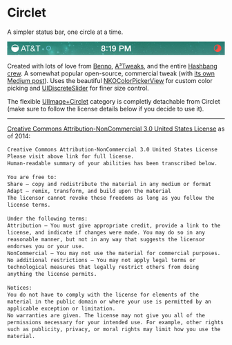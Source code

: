 Circlet
=======================

A simpler status bar, one circle at a time.

![](screenies/bottom.png)

Created with lots of love from [Benno](https://github.com/bensge), [A³Tweaks](https://github.com/a3tweaks), and the entire [Hashbang crew](http://github.com/hbang). A somewhat popular open-source, commercial tweak (with [its own Medium post](https://medium.com/ios-os-x-development/5e72a868f7a4)). Uses the beautiful [NKOColorPickerView](https://github.com/FWCarlos/NKO-Color-Picker-View-iOS) for custom color picking and [UIDiscreteSlider](https://github.com/philliptharris/UIDiscreteSlider) for finer size control.

The flexible [UIImage+Circlet](UIImage+Circlet.h) category is completly detachable from Circlet (make sure to follow the license details below if you decide to use it).

---------------------------------------	
[Creative Commons Attribution-NonCommercial 3.0 United States License](http://creativecommons.org/licenses/by-nc/3.0/us/) as of 2014:

	Creative Commons Attribution-NonCommercial 3.0 United States License
	Please visit above link for full license.
	Human-readable summary of your abilities has been transcribed below.
	
	You are free to:
	Share — copy and redistribute the material in any medium or format
	Adapt — remix, transform, and build upon the material
	The licensor cannot revoke these freedoms as long as you follow the license terms.
	
	Under the following terms:
	Attribution — You must give appropriate credit, provide a link to the license, and indicate if changes were made. You may do so in any reasonable manner, but not in any way that suggests the licensor endorses you or your use.
	NonCommercial — You may not use the material for commercial purposes.
	No additional restrictions — You may not apply legal terms or technological measures that legally restrict others from doing anything the license permits.
	
	Notices:
	You do not have to comply with the license for elements of the material in the public domain or where your use is permitted by an applicable exception or limitation.
	No warranties are given. The license may not give you all of the permissions necessary for your intended use. For example, other rights such as publicity, privacy, or moral rights may limit how you use the material.
